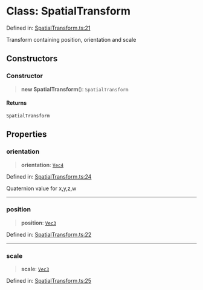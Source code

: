 # Class: SpatialTransform

Defined in: [SpatialTransform.ts:21](https://github.com/webspatial/webspatial-sdk/blob/4b99b8c118df67a102dd2d333c40fa2b5e426143/core/src/core/SpatialTransform.ts#L21)

Transform containing position, orientation and scale

## Constructors

### Constructor

> **new SpatialTransform**(): `SpatialTransform`

#### Returns

`SpatialTransform`

## Properties

### orientation

> **orientation**: [`Vec4`](Vec4.md)

Defined in: [SpatialTransform.ts:24](https://github.com/webspatial/webspatial-sdk/blob/4b99b8c118df67a102dd2d333c40fa2b5e426143/core/src/core/SpatialTransform.ts#L24)

Quaternion value for x,y,z,w

***

### position

> **position**: [`Vec3`](Vec3.md)

Defined in: [SpatialTransform.ts:22](https://github.com/webspatial/webspatial-sdk/blob/4b99b8c118df67a102dd2d333c40fa2b5e426143/core/src/core/SpatialTransform.ts#L22)

***

### scale

> **scale**: [`Vec3`](Vec3.md)

Defined in: [SpatialTransform.ts:25](https://github.com/webspatial/webspatial-sdk/blob/4b99b8c118df67a102dd2d333c40fa2b5e426143/core/src/core/SpatialTransform.ts#L25)
